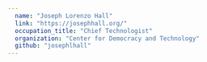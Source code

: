 ```yaml
---
  name: "Joseph Lorenzo Hall"
  link: "https://josephhall.org/"
  occupation_title: "Chief Technologist"
  organization: "Center for Democracy and Technology"
  github: "josephlhall"
---
```

